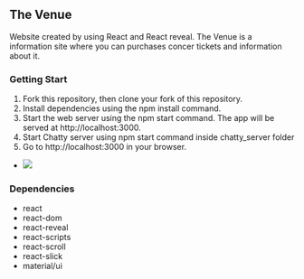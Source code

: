 ## The Venue 
Website created by using React and React reveal. The Venue is a information site where you can purchases concer tickets and information about it.

### Getting Start
1. Fork this repository, then clone your fork of this repository.
2. Install dependencies using the npm install command.
3. Start the web server using the npm start command. The app will be served at http://localhost:3000.
4. Start Chatty server using npm start command inside chatty_server folder
4. Go to http://localhost:3000 in your browser.

* ![](https://github.com/Danny-Tran/theVenue/blob/master/src/resources/images/theVenue.gif)

### Dependencies
-  react 
-  react-dom
-  react-reveal
-  react-scripts
-  react-scroll
-  react-slick
-  material/ui
